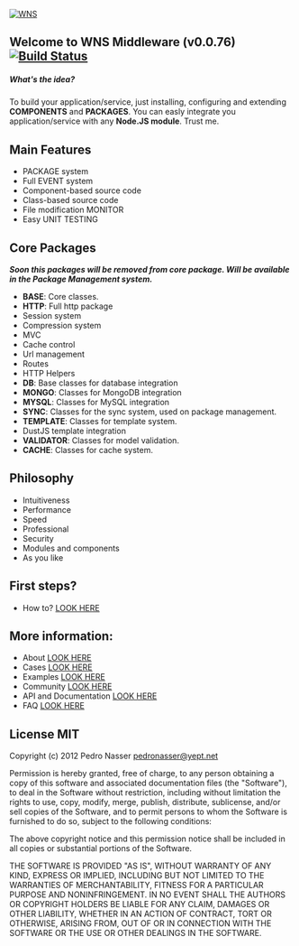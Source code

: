 [![WNS](http://dl.dropbox.com/u/21773527/WNS-Logo.png)](http://wns.yept.net)

## Welcome to WNS Middleware (v0.0.76) [![Build Status](https://travis-ci.org/yeptlabs/wns.png?branch=master)](https://travis-ci.org/yeptlabs/wns)

##### What's the idea?
To build your application/service, just installing, configuring and extending **COMPONENTS** and **PACKAGES**.
You can easly integrate you application/service with any **Node.JS module**. Trust me.

## Main Features

 - PACKAGE system
 - Full EVENT system
 - Component-based source code
 - Class-based source code
 - File modification MONITOR
 - Easy UNIT TESTING

## Core Packages

***Soon this packages will be removed from core package.
Will be available in the Package Management system.***

- **BASE**: Core classes.
- **HTTP**: Full http package
 - Session system
 - Compression system
 - MVC
 - Cache control
 - Url management
 - Routes
 - HTTP Helpers
- **DB**: Base classes for database integration
- **MONGO**: Classes for MongoDB integration
- **MYSQL**: Classes for MySQL integration
- **SYNC**: Classes for the sync system, used on package management.
- **TEMPLATE**: Classes for template system.
 - DustJS template integration
- **VALIDATOR**: Classes for model validation.
- **CACHE**: Classes for cache system.

## Philosophy

- Intuitiveness
- Performance
- Speed
- Professional
- Security
- Modules and components
- As you like

## First steps?

- How to? [LOOK HERE](http://wns.yept.net/site/guide)

## More information:

- About [LOOK HERE](http://wns.yept.net/)
- Cases [LOOK HERE](http://wns.yept.net/site/cases)
- Examples [LOOK HERE](http://wns.yept.net/site/examples)
- Community [LOOK HERE](http://wns.yept.net/site/community)
- API and Documentation [LOOK HERE](http://wns.yept.net/api/)
- FAQ [LOOK HERE](http://wns.yept.net/site/faq/)

## License MIT

Copyright (c) 2012 Pedro Nasser <pedronasser@yept.net>

Permission is hereby granted, free of charge, to any person obtaining a
copy of this software and associated documentation files (the "Software"),
to deal in the Software without restriction, including without limitation
the rights to use, copy, modify, merge, publish, distribute, sublicense,
and/or sell copies of the Software, and to permit persons to whom
the Software is furnished to do so, subject to the following conditions:

The above copyright notice and this permission notice shall be included
in all copies or substantial portions of the Software.

THE SOFTWARE IS PROVIDED "AS IS", WITHOUT WARRANTY OF ANY KIND,
EXPRESS OR IMPLIED, INCLUDING BUT NOT LIMITED TO THE WARRANTIES
OF MERCHANTABILITY, FITNESS FOR A PARTICULAR PURPOSE AND NONINFRINGEMENT.
IN NO EVENT SHALL THE AUTHORS OR COPYRIGHT HOLDERS BE LIABLE FOR
ANY CLAIM, DAMAGES OR OTHER LIABILITY, WHETHER IN AN ACTION OF CONTRACT,
TORT OR OTHERWISE, ARISING FROM, OUT OF OR IN CONNECTION WITH THE
SOFTWARE OR THE USE OR OTHER DEALINGS IN THE SOFTWARE.
